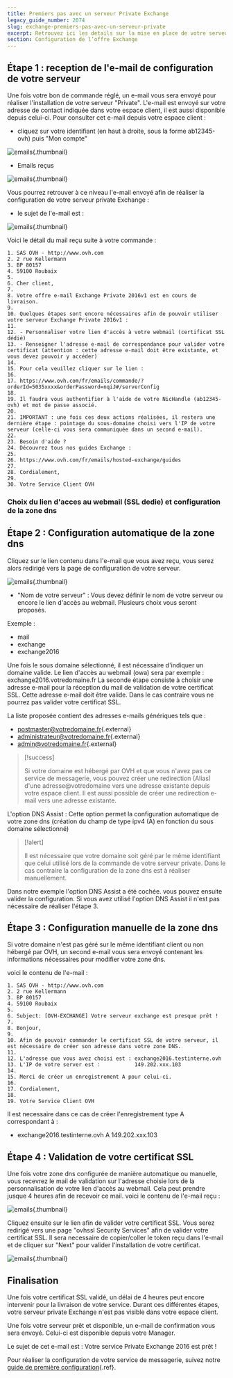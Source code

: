 ```yaml
---
title: Premiers pas avec un serveur Private Exchange
legacy_guide_number: 2074
slug: exchange-premiers-pas-avec-un-serveur-private
excerpt: Retrouvez ici les details sur la mise en place de votre serveur private Exchange depuis le reglement de votre commande a la livraison. Une fois le serveur livre, vous pourrez configurer votre systeme de messagerie.
section: Configuration de l’offre Exchange
---
```



## Étape 1 &#58; reception de l'e-mail de configuration de votre serveur
Une fois votre bon de commande réglé, un e-mail vous sera envoyé pour réaliser l'installation de votre serveur "Private". L'e-mail est envoyé sur votre adresse de contact indiquée dans votre espace client, il est aussi disponible depuis celui-ci. Pour consulter cet e-mail depuis votre espace client :

- cliquez sur votre identifiant (en haut à droite, sous la forme ab12345-ovh) puis "Mon compte"


![emails](images/4047.png){.thumbnail}

- Emails reçus


![emails](images/4050.png){.thumbnail}

Vous pourrez retrouver à ce niveau l'e-mail envoyé afin de réaliser la configuration de votre serveur private Exchange :

- le sujet de l'e-mail est :


![emails](images/4051.png){.thumbnail}

Voici le détail du mail reçu suite à votre commande :


```None
1. SAS OVH - http://www.ovh.com
2. 2 rue Kellermann
3. BP 80157
4. 59100 Roubaix
5. 
6. Cher client,
7. 
8. Votre offre e-mail Exchange Private 2016v1 est en cours de livraison.
9. 
10. Quelques étapes sont encore nécessaires afin de pouvoir utiliser votre serveur Exchange Private 2016v1 :
11. 
12. - Personnaliser votre lien d'accès à votre webmail (certificat SSL dédié)
13. - Renseigner l'adresse e-mail de correspondance pour valider votre certificat (attention : cette adresse e-mail doit être existante, et vous devez pouvoir y accéder)
14. 
15. Pour cela veuillez cliquer sur le lien :
16. 
17. https://www.ovh.com/fr/emails/commande/?orderId=5035xxxx&orderPassword=nqiJ#/serverConfig
18. 
19. Il faudra vous authentifier à l'aide de votre NicHandle (ab12345-ovh) et mot de passe associé.
20. 
21. IMPORTANT : une fois ces deux actions réalisées, il restera une dernière étape : pointage du sous-domaine choisi vers l'IP de votre serveur (celle-ci vous sera communiquée dans un second e-mail).
22. 
23. Besoin d'aide ?
24. Découvrez tous nos guides Exchange :
25. 
26. https://www.ovh.com/fr/emails/hosted-exchange/guides
27. 
28. Cordialement,
29. 
30. Votre Service Client OVH
```


### Choix du lien d'acces au webmail (SSL dedie) et configuration de la zone dns

## Étape 2 &#58; Configuration automatique de la zone dns
Cliquez sur le lien contenu dans l'e-mail que vous avez reçu, vous serez alors redirigé vers la page de configuration de votre serveur.


![emails](images/4052.png){.thumbnail}

- "Nom de votre serveur" : Vous devez définir le nom de votre serveur ou encore le lien d'accès au webmail. Plusieurs choix vous seront proposés.

Exemple :

- mail
- exchange
- exchange2016

Une fois le sous domaine sélectionné, il est nécessaire d'indiquer un domaine valide. Le lien d'accès au webmail (owa) sera par exemple : exchange2016.votredomaine.fr La seconde étape consiste à choisir une adresse e-mail pour la réception du mail de validation de votre certificat SSL. Cette adresse e-mail doit être valide. Dans le cas contraire vous ne pourrez pas valider votre certificat SSL.

La liste proposée contient des adresses e-mails génériques tels que :

- [postmaster@votredomaine.fr](mailto:postmaster@votredomaine.fr){.external}
- [administrateur@votredomaine.fr](mailto:administrateur@votredomaine.fr){.external}
- [admin@votredomaine.fr](mailto:admin@votredomaine.fr){.external}



> [!success]
>
> Si votre domaine est hébergé par OVH et que vous n'avez pas ce service de
> messagerie, vous pouvez créer une redirection (Alias) d'une
> adresse@votredomaine vers une adresse existante depuis votre espace client.
> Il est aussi possible de créer une redirection e-mail vers une adresse
> existante.
> 

L'option DNS Assist : Cette option permet la configuration automatique de votre zone dns (création du champ de type ipv4 (A) en fonction du sous domaine sélectionné)



> [!alert]
>
> Il est nécessaire que votre domaine soit géré par le même identifiant que
> celui utilisé lors de la commande de votre serveur private. Dans le cas
> contraire la configuration de la zone dns est à réaliser manuellement.
> 

Dans notre exemple l'option DNS Assist a été cochée. vous pouvez ensuite valider la configuration. Si vous avez utilisé l'option DNS Assist il n'est pas nécessaire de réaliser l'étape 3.


## Étape 3 &#58; Configuration manuelle de la zone dns
Si votre domaine n'est pas géré sur le même identifiant client ou non hébergé par OVH, un second e-mail vous sera envoyé contenant les informations nécessaires pour modifier votre zone dns.

voici le contenu de l'e-mail :


```None
1. SAS OVH - http://www.ovh.com
2. 2 rue Kellermann
3. BP 80157
4. 59100 Roubaix
5. 
6. Subject: [OVH-EXCHANGE] Votre serveur exchange est presque prêt !
7. 
8. Bonjour,
9. 
10. Afin de pouvoir commander le certificat SSL de votre serveur, il est nécessaire de créer son adresse dans votre zone DNS.
11. 
12. L'adresse que vous avez choisi est : exchange2016.testinterne.ovh
13. L'IP de votre server est :           149.202.xxx.103
14. 
15. Merci de créer un enregistrement A pour celui-ci.
16. 
17. Cordialement,
18. 
19. Votre Service Client OVH
```

Il est necessaire dans ce cas de créer l'enregistrement type A correspondant à :

- exchange2016.testinterne.ovh A 149.202.xxx.103


## Étape 4 &#58; Validation de votre certificat SSL
Une fois votre zone dns configurée de manière automatique ou manuelle, vous recevrez le mail de validation sur l'adresse choisie lors de la personnalisation de votre lien d'accès au webmail. Cela peut prendre jusque 4 heures afin de recevoir ce mail. voici le contenu de l'e-mail reçu :


![emails](images/4059.png){.thumbnail}

Cliquez ensuite sur le  lien  afin de valider votre certificat SSL. Vous serez redirigé vers une page "ovhssl Security Services" afin de valider votre certificat SSL. Il sera necessaire de copier/coller le token reçu dans l'e-mail et de cliquer sur "Next" pour valider l'installation de votre certificat.


![emails](images/4054.png){.thumbnail}


## Finalisation
Une fois votre certificat SSL validé, un délai de 4 heures peut encore intervenir pour la livraison de votre service. Durant ces différentes étapes, votre serveur private Exchange n'est pas visible dans votre espace client.

Une fois votre serveur prêt et disponible, un e-mail de confirmation vous sera envoyé. Celui-ci est disponible depuis votre Manager.

Le sujet de cet e-mail est :  Votre service Private Exchange 2016 est prêt !

Pour réaliser la configuration de votre service de messagerie, suivez notre [guide de première configuration]({legacy}1311){.ref}.